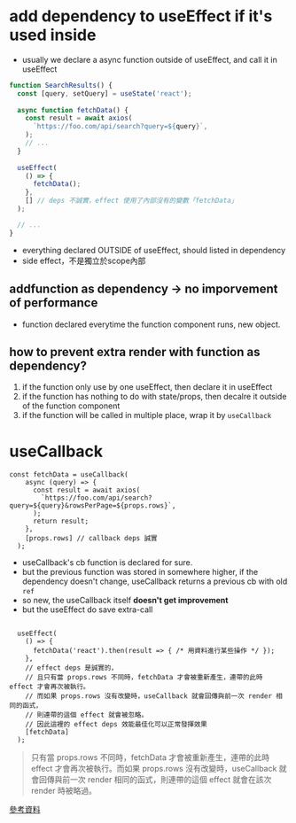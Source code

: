 # add dependency to useEffect if it's used inside
- usually we declare a async function outside of useEffect, and call it in useEffect

```js
function SearchResults() {
  const [query, setQuery] = useState('react');
 
  async function fetchData() {
    const result = await axios(
      `https://foo.com/api/search?query=${query}`,
    );
    // ...
  }
 
  useEffect(
    () => {
      fetchData();
    },
    [] // deps 不誠實，effect 使用了內部沒有的變數「fetchData」
  );

  // ...
}

```
- everything declared OUTSIDE of useEffect, should listed in dependency
- side effect，不是獨立於scope內部

## addfunction as dependency -> no imporvement of performance
- function declared everytime the function component runs, new object.

## how to prevent extra render with function as dependency?
1. if the function only use by one useEffect, then declare it in useEffect
2. if the function has nothing to do with state/props, then decalre it outside of the function component
3. if the function will be called in multiple place, wrap it by `useCallback`


# useCallback
```
const fetchData = useCallback(
    async (query) => {
      const result = await axios(
        `https://foo.com/api/search?query=${query}&rowsPerPage=${props.rows}`,
      );
      return result;
    },
    [props.rows] // callback deps 誠實
  );

```
- useCallback's cb function is declared for sure.
- but the previous function was stored in somewhere higher, if the dependency doesn't change, useCallback returns a previous cb with old `ref`
- so new, the useCallback itself **doesn't get improvement**
- but the useEffect do save extra-call

```

  useEffect(
    () => {
      fetchData('react').then(result => { /* 用資料進行某些操作 */ });
    },
    // effect deps 是誠實的，
    // 且只有當 props.rows 不同時，fetchData 才會被重新產生，連帶的此時 effect 才會再次被執行。
    // 而如果 props.rows 沒有改變時，useCallback 就會回傳與前一次 render 相同的函式，
    // 則連帶的這個 effect 就會被忽略。
    // 因此這裡的 effect deps 效能最佳化可以正常發揮效果
    [fetchData]
  );

```

> 只有當 props.rows 不同時，fetchData 才會被重新產生，連帶的此時 effect 才會再次被執行。而如果 props.rows 沒有改變時，useCallback 就會回傳與前一次 render 相同的函式，則連帶的這個 effect 就會在該次 render 時被略過。


[參考資料](https://ithelp.ithome.com.tw/articles/10306185)




